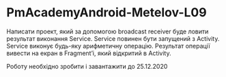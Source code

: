 # PmAcademyAndroid-Metelov-L09

Написати проект, який за допомогою broadcast receiver буде ловити результат виконання Service. 
Service повинен бути запущений з Activity. Service виконує будь-яку арифметичну операцію. 
Результат операції вивести на екран в Fragment’і, який відкритий в Activity. 

Роботу необхідно зробити і завантажити до 25.12.2020
